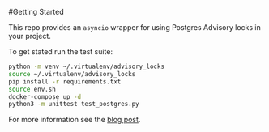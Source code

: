 #Getting Started

This repo provides an `asyncio` wrapper for using Postgres Advisory locks in your project.

To get stated run the test suite:

```bash
python -m venv ~/.virtualenv/advisory_locks
source ~/.virtualenv/advisory_locks
pip install -r requirements.txt
source env.sh
docker-compose up -d
python3 -m unittest test_postgres.py
```

For more information see the [blog post](./blog.md).